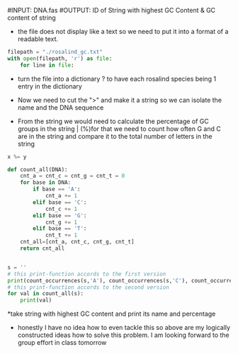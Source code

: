 #INPUT: DNA.fas
#OUTPUT: ID of String with highest GC Content & GC content of string

* the file does not display like a text so we need to put it into a format of a readable text. 

```python
filepath = "./rosalind_gc.txt"
with open(filepath, 'r') as file:
    for line in file:
```
* turn the file into a dictionary ? to have each rosalind species being 1 entry in the dictionary        

* Now we need to cut the ">" and make it a string so we can isolate the name and the DNA sequence


* From the string we would need to calculate the percentage of GC groups in the string | (%)for that we need to count how often G and C are in the string and compare it to the total number of letters in the string
```python
x %= y
```

```python
def count_all(DNA):
    cnt_a = cnt_c = cnt_g = cnt_t = 0
    for base in DNA:
        if base == 'A':
            cnt_a += 1
        elif base == 'C':
            cnt_c += 1
        elif base == 'G':
            cnt_g += 1
        elif base == 'T':
            cnt_t += 1
    cnt_all=[cnt_a, cnt_c, cnt_g, cnt_t]
    return cnt_all


s = ''
# this print-function accords to the first version
print(count_occurrences(s,'A'), count_occurrences(s,'C'), count_occurrences(s,'G'), count_occurrences(s,'T'))
# this print-function accords to the second version
for val in count_all(s):
    print(val)
```

*take string with highest GC content and print its name and percentage


* honestly I have no idea how to even tackle this so above are my logically constructed ideas how to solve this problem. I am looking forward to the group effort in class tomorrow

